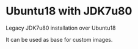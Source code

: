 # Ubuntu18 with JDK7u80

Legacy JDK7u80 installation over Ubuntu18

It can be used as base for custom images.